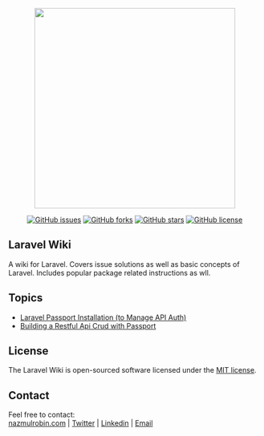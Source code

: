 <p align="center"><a href="https://nazmulrobin.com" target="_blank"><img src="http://laravel.nazmulrobin.com/images/nhrrob/nhrblog-logo-white.png" width="400"></a></p>

<p align="center">
<a href="https://github.com/nhrrob/laravelwiki/issues"><img alt="GitHub issues" src="https://img.shields.io/github/issues/nhrrob/laravelwiki"></a>
<a href="https://github.com/nhrrob/laravelwiki/network"><img alt="GitHub forks" src="https://img.shields.io/github/forks/nhrrob/laravelwiki"></a>
<a href="https://github.com/nhrrob/laravelwiki/stargazers"><img alt="GitHub stars" src="https://img.shields.io/github/stars/nhrrob/laravelwiki"></a>
<a href="https://github.com/nhrrob/laravelwiki/blob/master/LICENSE.md"><img alt="GitHub license" src="https://img.shields.io/github/license/nhrrob/laravelwiki"></a>

</p>

## Laravel Wiki

A wiki for Laravel. Covers issue solutions as well as basic concepts of Laravel. Includes popular package related instructions as wll.


## Topics
- <a href="https://github.com/nhrrob/laravelwiki/blob/master/passport-installation.md" target="_blank">Laravel Passport Installation (to Manage API Auth)</a>
- <a href="https://github.com/nhrrob/laravelwiki/blob/master/restful-api-crud-with-passport.md" target="_blank">Building a Restful Api Crud with Passport</a>

## License

The Laravel Wiki is open-sourced software licensed under the [MIT license](https://opensource.org/licenses/MIT).


## Contact

Feel free to contact:  
<a href="https://www.nazmulrobin.com/">nazmulrobin.com</a> | <a href="https://twitter.com/nhr_rob">Twitter</a> | <a href="https://www.linkedin.com/in/nhrrob/">Linkedin</a> | <a href="mailto:robin.sust08@gmail.com">Email</a>